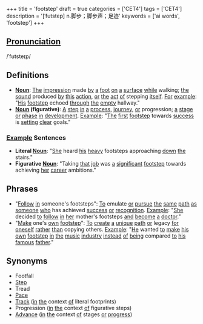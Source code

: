 +++
title = 'footstep'
draft = true
categories = ['CET4']
tags = ['CET4']
description = '[ˈfutstep] n.脚步；脚步声；足迹'
keywords = ['ai words', 'footstep']
+++

## [Pronunciation](/en/post/pronunciation/)
/ˈfʊtsteɪp/

## Definitions
- **[Noun](/en/post/noun/)**: [The](/en/post/the/) [impression](/en/post/impression/) made [by](/en/post/by/) [a](/en/post/a/) [foot](/en/post/foot/) [on](/en/post/on/) [a](/en/post/a/) [surface](/en/post/surface/) [while](/en/post/while/) walking; [the](/en/post/the/) [sound](/en/post/sound/) produced [by](/en/post/by/) [this](/en/post/this/) [action](/en/post/action/), [or](/en/post/or/) [the](/en/post/the/) [act](/en/post/act/) [of](/en/post/of/) stepping [itself](/en/post/itself/). [For](/en/post/for/) [example](/en/post/example/): "[His](/en/post/his/) [footstep](/en/post/footstep/) echoed [through](/en/post/through/) [the](/en/post/the/) [empty](/en/post/empty/) hallway."
- **[Noun](/en/post/noun/) (figurative)**: [A](/en/post/a/) [step](/en/post/step/) [in](/en/post/in/) [a](/en/post/a/) [process](/en/post/process/), [journey](/en/post/journey/), [or](/en/post/or/) progression; [a](/en/post/a/) [stage](/en/post/stage/) [or](/en/post/or/) [phase](/en/post/phase/) [in](/en/post/in/) [development](/en/post/development/). [Example](/en/post/example/): "[The](/en/post/the/) [first](/en/post/first/) [footstep](/en/post/footstep/) towards [success](/en/post/success/) is [setting](/en/post/setting/) [clear](/en/post/clear/) goals."

### [Example](/en/post/example/) Sentences
- **Literal [Noun](/en/post/noun/)**: "[She](/en/post/she/) heard [his](/en/post/his/) [heavy](/en/post/heavy/) footsteps approaching [down](/en/post/down/) [the](/en/post/the/) stairs."
- **Figurative [Noun](/en/post/noun/)**: "Taking [that](/en/post/that/) [job](/en/post/job/) was [a](/en/post/a/) [significant](/en/post/significant/) [footstep](/en/post/footstep/) towards achieving [her](/en/post/her/) [career](/en/post/career/) ambitions."

## Phrases
- "[Follow](/en/post/follow/) [in](/en/post/in/) someone's footsteps": [To](/en/post/to/) emulate [or](/en/post/or/) [pursue](/en/post/pursue/) [the](/en/post/the/) [same](/en/post/same/) [path](/en/post/path/) [as](/en/post/as/) [someone](/en/post/someone/) [who](/en/post/who/) has achieved [success](/en/post/success/) [or](/en/post/or/) [recognition](/en/post/recognition/). [Example](/en/post/example/): "[She](/en/post/she/) decided [to](/en/post/to/) [follow](/en/post/follow/) [in](/en/post/in/) [her](/en/post/her/) mother's footsteps [and](/en/post/and/) [become](/en/post/become/) [a](/en/post/a/) [doctor](/en/post/doctor/)."
- "[Make](/en/post/make/) one's [own](/en/post/own/) [footstep](/en/post/footstep/)": [To](/en/post/to/) [create](/en/post/create/) [a](/en/post/a/) [unique](/en/post/unique/) [path](/en/post/path/) [or](/en/post/or/) legacy [for](/en/post/for/) [oneself](/en/post/oneself/) [rather](/en/post/rather/) [than](/en/post/than/) copying others. [Example](/en/post/example/): "[He](/en/post/he/) wanted [to](/en/post/to/) [make](/en/post/make/) [his](/en/post/his/) [own](/en/post/own/) [footstep](/en/post/footstep/) [in](/en/post/in/) [the](/en/post/the/) [music](/en/post/music/) [industry](/en/post/industry/) [instead](/en/post/instead/) [of](/en/post/of/) [being](/en/post/being/) compared [to](/en/post/to/) [his](/en/post/his/) [famous](/en/post/famous/) [father](/en/post/father/)."

## Synonyms
- Footfall
- [Step](/en/post/step/)
- Tread
- [Pace](/en/post/pace/)
- [Track](/en/post/track/) ([in](/en/post/in/) [the](/en/post/the/) context [of](/en/post/of/) literal footprints)
- Progression ([in](/en/post/in/) [the](/en/post/the/) context [of](/en/post/of/) figurative steps)
- [Advance](/en/post/advance/) ([in](/en/post/in/) [the](/en/post/the/) context [of](/en/post/of/) stages [or](/en/post/or/) [progress](/en/post/progress/))
